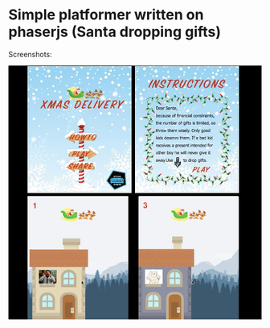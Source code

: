 # Simple platformer written on phaserjs (Santa dropping gifts)

Screenshots:

![Screenshots](https://raw.githubusercontent.com/indra-uolles/games/master/assets/images/view.jpg)